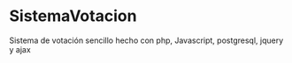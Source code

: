 # SistemaVotacion
Sistema de votación sencillo hecho con php, Javascript, postgresql, jquery y ajax
